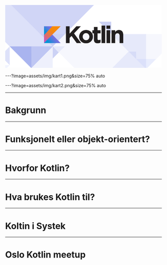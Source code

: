 ![](assets/img/kotlin-logo.png)

---?image=assets/img/kart1.png&size=75% auto

---?image=assets/img/kart2.png&size=75% auto

---

# Bakgrunn

---

# Funksjonelt eller objekt-orientert?

---

# Hvorfor Kotlin?

---

# Hva brukes Kotlin til?

---

# Koltin i Systek

---

# Oslo Kotlin meetup
